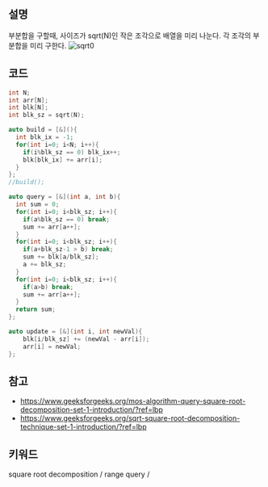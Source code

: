## 설명
부분합을 구할때, 사이즈가 sqrt(N)인 작은 조각으로 배열을 미리 나눈다.
각 조각의 부분합을 미리 구한다.
![sqrt0](https://user-images.githubusercontent.com/62944263/80816982-7f825c00-8c0b-11ea-9a04-70303d404361.jpg)

## 코드
```cpp
int N;
int arr[N];
int blk[N];
int blk_sz = sqrt(N);

auto build = [&](){
  int blk_ix = -1;
  for(int i=0; i<N; i++){
    if(i%blk_sz == 0) blk_ix++;
    blk[blk_ix] += arr[i];
  }
};
//build();

auto query = [&](int a, int b){
  int sum = 0;
  for(int i=0; i<blk_sz; i++){
    if(a%blk_sz == 0) break;
    sum += arr[a++];
  }
  for(int i=0; i<blk_sz; i++){
    if(a+blk_sz-1 > b) break;
    sum += blk[a/blk_sz];
    a += blk_sz;
  }
  for(int i=0; i<blk_sz; i++){
    if(a>b) break;
    sum += arr[a++];
  }
  return sum;
};

auto update = [&](int i, int newVal){
	blk[i/blk_sz] += (newVal - arr[i]);
	arr[i] = newVal;
};

```

## 참고
* https://www.geeksforgeeks.org/mos-algorithm-query-square-root-decomposition-set-1-introduction/?ref=lbp
* https://www.geeksforgeeks.org/sqrt-square-root-decomposition-technique-set-1-introduction/?ref=lbp

## 키워드
square root decomposition / range query /